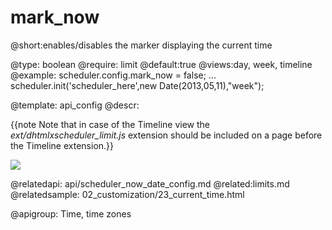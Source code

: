 mark_now
=============

@short:enables/disables the marker displaying the current time	

@type: boolean
@require: limit
@default:true
@views:day, week, timeline
@example:
scheduler.config.mark_now = false;
...
scheduler.init('scheduler_here',new Date(2013,05,11),"week");


@template:	api_config
@descr:

{{note  Note that in case of the Timeline view the *ext/dhtmlxscheduler_limit.js* extension should be included on a page before the Timeline extension.}}

<img src="api/weekView_properties.png"/>


@relatedapi:
	api/scheduler_now_date_config.md
@related:limits.md
@relatedsample:
	02_customization/23_current_time.html
    

@apigroup: Time, time zones
    
